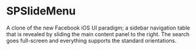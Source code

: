 SPSlideMenu
===========

A clone of the new Facebook iOS UI paradigm; a sidebar navigation table that is revealed by sliding the main content panel to the right. The search goes full-screen and everything supports the standard orientations.